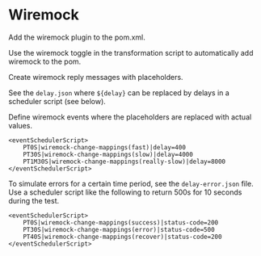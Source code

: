 # Wiremock

Add the wiremock plugin to the pom.xml.

Use the wiremock toggle in the transformation script to automatically add wiremock to the pom.

Create wiremock reply messages with placeholders.

See the `delay.json` where `${delay}` can be replaced by delays in a scheduler script (see below).

Define wiremock events where the placeholders are replaced with actual values.

```
<eventSchedulerScript>
    PT0S|wiremock-change-mappings(fast)|delay=400
    PT30S|wiremock-change-mappings(slow)|delay=4000
    PT1M30S|wiremock-change-mappings(really-slow)|delay=8000
</eventSchedulerScript>
```

To simulate errors for a certain time period, see the `delay-error.json` file.
Use a scheduler script like the following to return 500s for 10 seconds during the test.

```
<eventSchedulerScript>
    PT0S|wiremock-change-mappings(success)|status-code=200
    PT30S|wiremock-change-mappings(error)|status-code=500
    PT40S|wiremock-change-mappings(recover)|status-code=200
</eventSchedulerScript>
```



